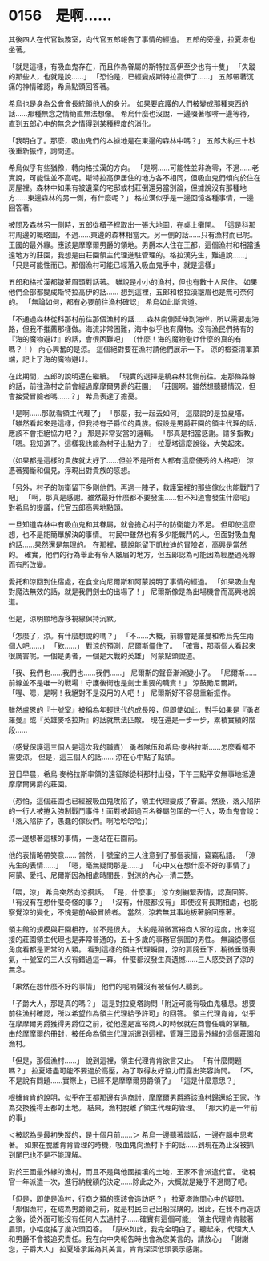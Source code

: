 # 0156　是啊……

其後四人在代官執務室，向代官五郎報告了事情的經過。
五郎的旁邊，拉夏塔也坐著。

「就是這樣，有吸血鬼存在，而且作為眷屬的斯特拉高伊至少也有十隻」
「失蹤的那些人，也就是說……」
「恐怕是，已經變成斯特拉高伊了……」
五郎帶著沉痛的神情確認，希烏點頭回答著。

希烏也是身為公會會長統領他人的身分。
如果要庇護的人們被變成那種東西的話……那種無念之情簡直無法想像。
希烏什麼也沒說，一邊啜著咖啡一邊等待，直到五郎心中的無念之情得到某種程度的消化。

「我明白了。那麼，吸血鬼們的本據地是在東邊的森林中嗎？」
五郎大約三十秒後重新振作，詢問道。

希烏似乎有些猶豫，轉向格拉漢的方向。
「是啊……可能性並非為零，不過……老實說，可能性並不高呢。斯特拉高伊居住的地方各不相同，但吸血鬼們傾向於住在房屋裡。森林中如果有被遺棄的宅邸或村莊倒還另當別論，但據說沒有那種地方……東邊森林的另一側，有什麼呢？」
格拉漢似乎是一邊回憶各種事情，一邊回答著。

被問及森林另一側時，五郎從櫃子裡取出一張大地圖，在桌上攤開。
「這是科那村周邊的概略圖，不過……東邊的森林相當大。另一側的話……只有漁村而已呢。王國的最外緣。應該是摩摩爾男爵的領地。男爵本人住在王都，這個漁村和相當遙遠地方的莊園，我想是由莊園領主代理進駐管理的。格拉漢先生，難道說……」
「只是可能性而已。那個漁村可能已經落入吸血鬼手中，就是這樣」

五郎和格拉漢都皺著眉頭對話著。
雖說是小小的漁村，但也有數十人居住。
如果他們全部都變成斯特拉高伊的話……
想到這裡，五郎和格拉漢皺眉也是無可奈何的。
「無論如何，都有必要前往漁村確認」
希烏如此斷言道。

「不通過森林從科那村前往那個漁村的話……森林南側延伸到海岸，所以需要走海路，但我不推薦那樣做。海流非常困難，海中似乎也有魔物。沒有漁民們持有的『海的魔物避け』的話，會很困難吧」
（什麼！海的魔物避け什麼的真的有嗎？！）
內心興奮的是涼。
這個絕對要在漁村請他們展示一下。
涼的檢查清單頂端，記上了海的魔物避け。

在此期間，五郎的說明還在繼續。
「現實的選擇是繞森林北側前往。走那條路線的話，前往漁村之前會經過摩摩爾男爵的莊園」
「莊園啊。雖然想聽聽情況，但會接受冒險者嗎……？」
希烏表達了擔憂。

「是啊……那就看領主代理了」
「那麼，我一起去如何」
這麼說的是拉夏塔。
「雖然看起來是這樣，但我持有子爵位的貴族。假設是男爵莊園的領主代理的話，應該不會拒絕協力吧？」
那是非常妥當的邏輯。
「那真是相當感謝。請多指教」
「嗯。我知道了。這樣我也能為村子出點力了」
拉夏塔這麼說後，大笑起來。

（如果都是這樣的貴族就太好了……但並不是所有人都有這麼優秀的人格吧）
涼憑著獨斷和偏見，浮現出對貴族的感想。

「另外，村子的防衛留下多剛他們。再過一陣子，救護室裡的那些傢伙也能戰鬥了吧」
「啊，那真是感謝。雖然最好什麼都不要發生……但不知道會發生什麼呢」
對希烏的提議，代官五郎高興地點頭。

一旦知道森林中有吸血鬼和其眷屬，就會擔心村子的防衛能力不足。
但即使這麼想，也不是能簡單解決的事情。
村民中雖然也有多少能戰鬥的人，但面對吸血鬼的話……果然還是無理的。
在那裡，聽說能留下凱拉迪的冒險者，高興是當然的。
確實，他們的行為舉止有令人皺眉的地方，但五郎認為可能因為經歷過死線而有所改變。

愛托和涼回到住宿處，在食堂向尼爾斯和阿蒙說明了事情的經過。
「如果吸血鬼對魔法無效的話，就是我們劍士的出場了！」
尼爾斯像是為出場機會而高興地說道。

但是，涼明顯地游移視線保持沉默。

「怎麼了，涼。有什麼想說的嗎？」
「不……大概，前線會是羅曼和希烏先生兩個人吧……」
「欸……」
對涼的預測，尼爾斯僵住了。
「確實，那兩個人看起來很厲害呢。一個是勇者，一個是大戰的英雄」
阿蒙點頭說道。

「我、我們也……我們也……我們……」
尼爾斯的聲音漸漸變小了。
「尼爾斯……前線並不是唯一的戰場！守護後衛也是劍士重要的職責！」
涼鼓勵尼爾斯。
「喔、嗯，是啊！我絕對不是沒用的人吧！」
尼爾斯好不容易重新振作。

雖然盧恩的『十號室』被稱為年輕世代的成長股，但即使如此，對手如果是『勇者羅曼』或『英雄麥格拉斯』的話就無法匹敵。
現在還是一步一步，累積實績的階段……

（感覺保護這三個人是這次我的職責）
勇者隊伍和希烏·麥格拉斯……怎麼看都不需要涼。
但是，這三個人的話……
涼在心中點了點頭。

翌日早晨，希烏·麥格拉斯率領的遠征隊從科那村出發，下午三點平安無事地抵達摩摩爾男爵的莊園。

（恐怕，這個莊園也已經被吸血鬼攻陷了，領主代理變成了眷屬。然後，落入陷阱的一行人被捲入強制戰鬥事件！面對被超過百名眷屬包圍的一行人，吸血鬼會說：「落入陷阱了，愚蠢的傢伙們。啊哈哈哈哈」）

涼一邊想著這樣的事情，一邊站在莊園前。

他的表情略帶笑意……
當然，十號室的三人注意到了那個表情，竊竊私語。
「涼先生的表情……」
「嗯，毫無疑問那是……」
「心中又在想什麼不好的事情了」
阿蒙、愛托、尼爾斯因為相處時間長，對涼的內心一清二楚。

「喂，涼」
希烏突然向涼搭話。
「是，什麼事」
涼立刻繃緊表情，認真回答。
「有沒有在想什麼奇怪的事？」
「沒有，什麼都沒有」
即使沒有長期相處，也能察覺涼的變化，不愧是前A級冒險者。
當然，涼若無其事地板著臉回應著。

領主館的規模與莊園相符，並不是很大。
大約是稍微富裕商人家的程度，出來迎接的莊園領主代理也是非常普通的，五十多歲的事務官氛圍的男性。
無論從哪個角度看都是正常的人類。
看到這樣的領主代理瞬間，涼的肩膀垂下，稍微垂頭喪氣，十號室的三人沒有錯過這一幕。
什麼都沒發生真遺憾……三人感受到了涼的無念。

「果然在想什麼不好的事情」
他們的呢喃聲沒有被任何人聽到。

「子爵大人，那是真的嗎？」
這是對拉夏塔詢問「附近可能有吸血鬼棲息。想要前往漁村確認，所以希望作為領主代理給予許可」的回答。
領主代理肯肯，似乎在摩摩爾男爵獲得男爵位之前，從他還是富裕商人的時候就在商會任職的掌櫃。
由於摩摩爾的冊封，被任命為領主代理派遣到這裡，管理王國最外緣的這個莊園和漁村。

「但是，那個漁村……」
說到這裡，領主代理肯肯欲言又止。
「有什麼問題嗎？」
拉夏塔盡可能不要過於高壓，為了取得友好協力而露出笑容詢問。
「不，不是說有問題……實際上，已經不是摩摩爾男爵領了」
「這是什麼意思？」

根據肯肯的說明，似乎在王都那邊有過商討，摩摩爾男爵將該漁村歸還給王家，作為交換獲得王都的土地。
結果，漁村脫離了領主代理的管理。
「那大約是一年前的事」

＜被認為是最初失蹤的，是十個月前……＞
希烏一邊聽著談話，一邊在腦中思考著。
如果在脫離肯肯管理的時機，吸血鬼向漁村下手的話……到現在為止沒被抓到尾巴也不是不能理解。

對於王國最外緣的漁村，而且不是與他國接壤的土地，王家不會派遣代官。
徵稅官一年派遣一次，進行納稅額的決定……除此之外，大概就是幾乎不過問了吧。

「但是，即使是漁村，行商之類的應該會造訪吧？」
拉夏塔詢問心中的疑問。
「那個漁村，在成為男爵領之前，就是村民自己出船採購的。因此，在我不再造訪之後，從外面可能沒有任何人去過村子……確實有這個可能」
領主代理肯肯皺著眉頭，小幅度搖了幾次頭回答。
「原來如此，我完全明白了。聽起來，代理大人和男爵不會被追究責任。我在向中央報告時也會為您美言的，請放心」
「謝謝您，子爵大人」
拉夏塔承諾為其美言，肯肯深深低頭表示感謝。